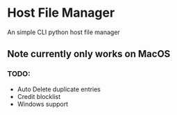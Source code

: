 # Host File Manager

An simple CLI python host file manager

## Note currently only works on MacOS
### TODO:
- Auto Delete duplicate entries
- Credit blocklist 
- Windows support
